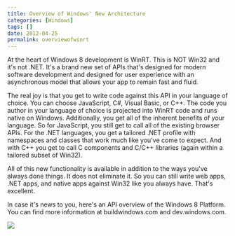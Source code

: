 ```yaml
---
title: Overview of Windows' New Architecture
categories: [Windows]
tags: []
date: 2012-04-25
permalink: overviewofwinrt
---
```


At the heart of Windows 8 development is WinRT. This is NOT Win32 and it&#39;s not .NET. It&#39;s a brand new set of APIs that&#39;s designed for modern software development and designed for user experience with an asynchronous model that allows your app to remain fast and fluid.

The real joy is that you get to write code against this API in your language of choice. You can choose JavaScript, C#, Visual Basic, or C++. The code you author in your language of choice is projected into WinRT code and runs native on Windows. Additionally, you get all of the inherent benefits of your language. So for JavaScript, you still get to call all of the existing browser APIs. For the .NET languages, you get a tailored .NET profile with namespaces and classes that work much like you&#39;ve come to expect. And with C++ you get to call C components and C/C++ libraries (again within a tailored subset of Win32).

All of this new functionality is available in addition to the ways you&#39;ve always done things. It does not eliminate it. So you can still write web apps, .NET apps, and native apps against Win32 like you always have. That&#39;s excellent.

In case it&#39;s news to you, here&#39;s an API overview of the Windows 8 Platform. You can find more information at buildwindows.com and dev.windows.com.

![](/files/overviewofwinrt_01.png)